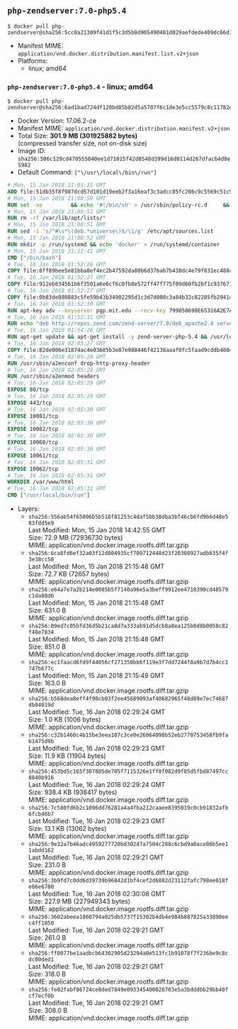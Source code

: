 ## `php-zendserver:7.0-php5.4`

```console
$ docker pull php-zendserver@sha256:5cc0a21309f41d1f5c3d5b0d905490481d029aefdede409dc66d131408bb65eb
```

-	Manifest MIME: `application/vnd.docker.distribution.manifest.list.v2+json`
-	Platforms:
	-	linux; amd64

### `php-zendserver:7.0-php5.4` - linux; amd64

```console
$ docker pull php-zendserver@sha256:6ad1bad724df120bd85b82d5a5707f6c1de3e5cc5579c8c11782eb9165a65ac0
```

-	Docker Version: 17.06.2-ce
-	Manifest MIME: `application/vnd.docker.distribution.manifest.v2+json`
-	Total Size: **301.9 MB (301925882 bytes)**  
	(compressed transfer size, not on-disk size)
-	Image ID: `sha256:506c129cd470555840ee1d71015f42d8548d399d16d0114d267dfacb4d8e5982`
-	Default Command: `["\/usr\/local\/bin\/run"]`

```dockerfile
# Mon, 15 Jan 2018 21:01:15 GMT
ADD file:51db35f8f987dcd57d101d19eeb2f3a16eaf3c3adcc85fc286c9c5569c51c9b2 in / 
# Mon, 15 Jan 2018 21:08:50 GMT
RUN set -xe 		&& echo '#!/bin/sh' > /usr/sbin/policy-rc.d 	&& echo 'exit 101' >> /usr/sbin/policy-rc.d 	&& chmod +x /usr/sbin/policy-rc.d 		&& dpkg-divert --local --rename --add /sbin/initctl 	&& cp -a /usr/sbin/policy-rc.d /sbin/initctl 	&& sed -i 's/^exit.*/exit 0/' /sbin/initctl 		&& echo 'force-unsafe-io' > /etc/dpkg/dpkg.cfg.d/docker-apt-speedup 		&& echo 'DPkg::Post-Invoke { "rm -f /var/cache/apt/archives/*.deb /var/cache/apt/archives/partial/*.deb /var/cache/apt/*.bin || true"; };' > /etc/apt/apt.conf.d/docker-clean 	&& echo 'APT::Update::Post-Invoke { "rm -f /var/cache/apt/archives/*.deb /var/cache/apt/archives/partial/*.deb /var/cache/apt/*.bin || true"; };' >> /etc/apt/apt.conf.d/docker-clean 	&& echo 'Dir::Cache::pkgcache ""; Dir::Cache::srcpkgcache "";' >> /etc/apt/apt.conf.d/docker-clean 		&& echo 'Acquire::Languages "none";' > /etc/apt/apt.conf.d/docker-no-languages 		&& echo 'Acquire::GzipIndexes "true"; Acquire::CompressionTypes::Order:: "gz";' > /etc/apt/apt.conf.d/docker-gzip-indexes 		&& echo 'Apt::AutoRemove::SuggestsImportant "false";' > /etc/apt/apt.conf.d/docker-autoremove-suggests
# Mon, 15 Jan 2018 21:08:51 GMT
RUN rm -rf /var/lib/apt/lists/*
# Mon, 15 Jan 2018 21:08:51 GMT
RUN sed -i 's/^#\s*\(deb.*universe\)$/\1/g' /etc/apt/sources.list
# Mon, 15 Jan 2018 21:08:52 GMT
RUN mkdir -p /run/systemd && echo 'docker' > /run/systemd/container
# Mon, 15 Jan 2018 21:11:41 GMT
CMD ["/bin/bash"]
# Tue, 16 Jan 2018 01:52:26 GMT
COPY file:8ff89bee5e81bba8ef4ec2b47592da80b6d37bab7b410dc4e79f831ec488c79c in /usr/local/bin/run 
# Tue, 16 Jan 2018 01:52:27 GMT
COPY file:912eb834561b6f3501a6e6cf6c0fb8e572ff47f775f09d60fb2bf1c9376719c6 in /usr/local/bin/nothing 
# Tue, 16 Jan 2018 01:52:27 GMT
COPY file:0b83de880883c5fe59b43b34902295d1c3d7d008c3a84b32c82285fb29414a96 in /usr/lib/x86_64-linux-gnu/ 
# Tue, 16 Jan 2018 01:52:30 GMT
RUN apt-key adv --keyserver pgp.mit.edu --recv-key 799058698E65316A2E7A4FF42EAE1437F7D2C623
# Tue, 16 Jan 2018 01:52:31 GMT
RUN echo "deb http://repos.zend.com/zend-server/7.0/deb_apache2.4 server non-free" >> /etc/apt/sources.list.d/zend-server.list
# Tue, 16 Jan 2018 01:54:26 GMT
RUN apt-get update && apt-get install -y zend-server-php-5.4 && /usr/local/zend/bin/zendctl.sh stop
# Tue, 16 Jan 2018 02:05:27 GMT
COPY file:82de006e31874ac4e03685b3e87e988446f42138aaaf0fc5faad9cddb48040ba in /etc/apache2/conf-available 
# Tue, 16 Jan 2018 02:05:28 GMT
RUN /usr/sbin/a2enconf drop-http-proxy-header
# Tue, 16 Jan 2018 02:05:29 GMT
RUN /usr/sbin/a2enmod headers
# Tue, 16 Jan 2018 02:05:29 GMT
EXPOSE 80/tcp
# Tue, 16 Jan 2018 02:05:29 GMT
EXPOSE 443/tcp
# Tue, 16 Jan 2018 02:05:30 GMT
EXPOSE 10081/tcp
# Tue, 16 Jan 2018 02:05:30 GMT
EXPOSE 10082/tcp
# Tue, 16 Jan 2018 02:05:30 GMT
EXPOSE 10060/tcp
# Tue, 16 Jan 2018 02:05:30 GMT
EXPOSE 10061/tcp
# Tue, 16 Jan 2018 02:05:31 GMT
EXPOSE 10062/tcp
# Tue, 16 Jan 2018 02:05:31 GMT
WORKDIR /var/www/html
# Tue, 16 Jan 2018 02:05:31 GMT
CMD ["/usr/local/bin/run"]
```

-	Layers:
	-	`sha256:556ab54f65806b5b518f81253c4daf5bb38dba3bf46cb6fd9b6d48e583fdd5e9`  
		Last Modified: Mon, 15 Jan 2018 14:42:55 GMT  
		Size: 72.9 MB (72936730 bytes)  
		MIME: application/vnd.docker.image.rootfs.diff.tar.gzip
	-	`sha256:6ca8fd6ef32a03f12d804935cf709712448d23f20308927adb635f4f3e38cc50`  
		Last Modified: Mon, 15 Jan 2018 21:15:48 GMT  
		Size: 72.7 KB (72657 bytes)  
		MIME: application/vnd.docker.image.rootfs.diff.tar.gzip
	-	`sha256:e64a7e7a2b214e0085b5f7140a96e5a3beff9912ee4718390cd48579c1da08d6`  
		Last Modified: Mon, 15 Jan 2018 21:15:48 GMT  
		Size: 631.0 B  
		MIME: application/vnd.docker.image.rootfs.diff.tar.gzip
	-	`sha256:09ed7c05bfd36d5b21ca8d7a333ab91d5dcb8a8ea125b0d8b0058c82f48e7834`  
		Last Modified: Mon, 15 Jan 2018 21:15:48 GMT  
		Size: 851.0 B  
		MIME: application/vnd.docker.image.rootfs.diff.tar.gzip
	-	`sha256:ec1faacd6fd9f44056cf271350bb6f119e3f7dd7244f8a9b7d7b4cc1747b677c`  
		Last Modified: Mon, 15 Jan 2018 21:15:49 GMT  
		Size: 163.0 B  
		MIME: application/vnd.docker.image.rootfs.diff.tar.gzip
	-	`sha256:b568dea8eff4f90cb03f2ee45689093af40682965f48d89e7ec74687db04019d`  
		Last Modified: Tue, 16 Jan 2018 02:29:24 GMT  
		Size: 1.0 KB (1006 bytes)  
		MIME: application/vnd.docker.image.rootfs.diff.tar.gzip
	-	`sha256:c32b1460c4b15be3eea107c3ce0e26064098b52eb2770753458fb9fab1475d9b`  
		Last Modified: Tue, 16 Jan 2018 02:29:23 GMT  
		Size: 11.9 KB (11904 bytes)  
		MIME: application/vnd.docker.image.rootfs.diff.tar.gzip
	-	`sha256:453bd5c165f307805de705f7115326e1ff8f082d9f85d5fbd87497cc8840b916`  
		Last Modified: Tue, 16 Jan 2018 02:29:24 GMT  
		Size: 938.4 KB (938417 bytes)  
		MIME: application/vnd.docker.image.rootfs.diff.tar.gzip
	-	`sha256:7c580fd6b2c1096dd76281a4a4fba212caaee8395019c0cb91832afb6fcb46b7`  
		Last Modified: Tue, 16 Jan 2018 02:29:23 GMT  
		Size: 13.1 KB (13062 bytes)  
		MIME: application/vnd.docker.image.rootfs.diff.tar.gzip
	-	`sha256:9e32a7b46adc4959277720bd302d7a7504c288c6cbd9a0ace86b5ee11abdd162`  
		Last Modified: Tue, 16 Jan 2018 02:29:21 GMT  
		Size: 231.0 B  
		MIME: application/vnd.docker.image.rootfs.diff.tar.gzip
	-	`sha256:3b9fd7c0dd6d39739b96842d1bf4cef2d6882d23112fafc798ee018fe86e6780`  
		Last Modified: Tue, 16 Jan 2018 02:30:08 GMT  
		Size: 227.9 MB (227949343 bytes)  
		MIME: application/vnd.docker.image.rootfs.diff.tar.gzip
	-	`sha256:3602abeea1860794a025db5737f15302b4db4e984b887825a33898eec4ff1050`  
		Last Modified: Tue, 16 Jan 2018 02:29:21 GMT  
		Size: 261.0 B  
		MIME: application/vnd.docker.image.rootfs.diff.tar.gzip
	-	`sha256:ff0077be1aadbcb64302905d23294a0e513fc1b91078f7f236be9c8cdc00ded1`  
		Last Modified: Tue, 16 Jan 2018 02:29:21 GMT  
		Size: 318.0 B  
		MIME: application/vnd.docker.image.rootfs.diff.tar.gzip
	-	`sha256:fe02fabf86724ce8ded7849e093345400028703e5a3bdddbb29bb40fcf7ecf0b`  
		Last Modified: Tue, 16 Jan 2018 02:29:21 GMT  
		Size: 308.0 B  
		MIME: application/vnd.docker.image.rootfs.diff.tar.gzip
